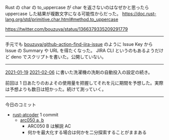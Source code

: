 Rust の char の to_uppercase が char を返さないのはなぜかと思ったら uppercase した結果が複数文字になる可能性からだった。 <https://doc.rust-lang.org/std/primitive.char.html#method.to_uppercase>

<https://twitter.com/bouzuya/status/1366379335209291779>

---

手元でも [bouzuya/github-action-find-jira-issue][] のように Issue Key から Issue の Summary や URL を得たくなった。 JIRA CLI というのもあるようだけど deno でスクリプトを書いた。公開していない。

---

[2021-01-19][] [2021-02-06][] に書いた洗濯機の洗剤の自動投入の設定の続き。

前回は 1 日あたりのおよその使用量を把握してそれを元に期間を予想した。実際は予想よりも数日は短かった。続けて測っていく。

---

今日のコミット

- [rust-atcoder](https://github.com/bouzuya/rust-atcoder) 1 commit
  - [arc050 a, b](https://github.com/bouzuya/rust-atcoder/commit/a7de03d90911b0c6bf5c072b6b69035341cf8097)
    - ARC050 B は解説 AC
    - 何かを最大化する場合は何かを二分探索することがままある

[2021-01-19]: https://blog.bouzuya.net/2021/01/19/
[2021-02-06]: https://blog.bouzuya.net/2021/02/06/
[bouzuya/github-action-find-jira-issue]: https://github.com/bouzuya/github-action-find-jira-issue
